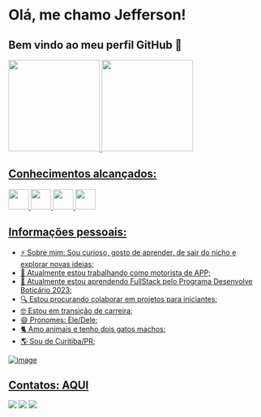 # Olá, me chamo Jefferson! 
## Bem vindo ao meu perfil GitHub 👋


<div>
<a href="https://github.com/seu-usuário-aqui">
<img height="180em" src="https://github-readme-stats.vercel.app/api/top-langs/?username=jeffcwb&layout=compact&langs_count=7&theme=dracula"/>
<img height="180em" src="https://github-readme-stats.vercel.app/api?username=jeffcwb&show_icons=true&theme=dracula&include_all_commits=true&count_private=true"/>
</div>
  
  

## Conhecimentos alcançados:

<img src="https://cdn.jsdelivr.net/gh/devicons/devicon/icons/html5/html5-plain-wordmark.svg" width="40" height="40"/> <img src="https://cdn.jsdelivr.net/gh/devicons/devicon/icons/css3/css3-plain-wordmark.svg" width="40" height="40"/> <img src="https://cdn.jsdelivr.net/gh/devicons/devicon/icons/javascript/javascript-original.svg" width="40" height="40"/> <img src="https://cdn.jsdelivr.net/gh/devicons/devicon/icons/mysql/mysql-original-wordmark.svg" width="40" height="40"/>
  
 
## Informações pessoais:

- ⚡ Sobre mim: Sou curioso, gosto de aprender, de sair do nicho e explorar novas ideias;
- 💼 Atualmente estou trabalhando como motorista de APP;
- 📖 Atualmente estou aprendendo FullStack pelo Programa Desenvolve Boticário 2023;
- 🔍 Estou procurando colaborar em projetos para iniciantes;
- 🤓 Estou em transição de carreira;
- 😄 Pronomes: Ele/Dele;
- 🐈 Amo animais e tenho dois gatos machos;
- 🌎 Sou de Curitiba/PR;


![image](https://github.com/jeffcwb/jeffcwb/assets/123979861/a65ba7f6-ad53-4acf-bfea-122dc85c156c)

                    
         


## Contatos: <a href="https://jeffersonbueno.vercel.app" rel="stylesheet">AQUI</a>
  
  

<div>
<a href="https://instagram.com/jeffcbueno" target="_blank"><img src="https://img.shields.io/badge/-Instagram-%23E4405F?style=for-the-badge&logo=instagram&logoColor=white" target="_blank"></a>
<a href = "mailto:contato@jeeffbueno"><img src="https://img.shields.io/badge/Gmail-D14836?style=for-the-badge&logo=gmail&logoColor=white" target="_blank"></a>
<a href="https://www.linkedin.com/in/jeffbueno" target="_blank"><img src="https://img.shields.io/badge/-LinkedIn-%230077B5?style=for-the-badge&logo=linkedin&logoColor=white" target="_blank"></a>   
</div>



